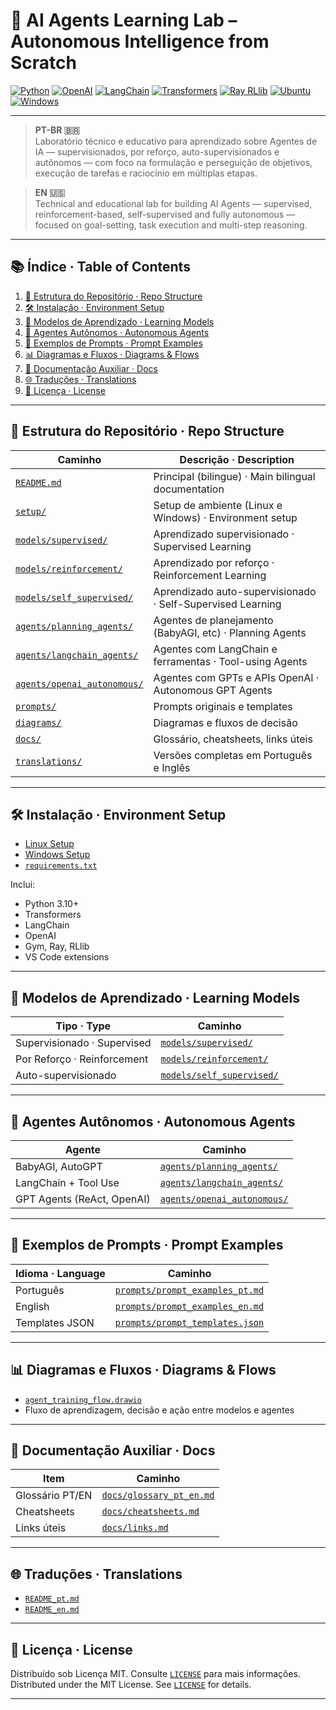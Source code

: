 # 🤖 AI Agents Learning Lab – Autonomous Intelligence from Scratch

[![Python](https://img.shields.io/badge/Python-3.10+-blue?logo=python)](https://www.python.org/)
[![OpenAI](https://img.shields.io/badge/OpenAI-API-green?logo=openai)](https://platform.openai.com/)
[![LangChain](https://img.shields.io/badge/LangChain-Agents-purple)](https://www.langchain.com/)
[![Transformers](https://img.shields.io/badge/HuggingFace-Transformers-orange?logo=huggingface)](https://huggingface.co/)
[![Ray RLlib](https://img.shields.io/badge/Ray-RLlib-lightgrey)](https://docs.ray.io/en/latest/rllib/index.html)
[![Ubuntu](https://img.shields.io/badge/Linux-Ubuntu-yellow?logo=ubuntu)](https://ubuntu.com/)
[![Windows](https://img.shields.io/badge/Windows-OS-blue?logo=windows)](https://microsoft.com/)

---

> **PT-BR 🇧🇷**  
> Laboratório técnico e educativo para aprendizado sobre Agentes de IA — supervisionados, por reforço, auto-supervisionados e autônomos — com foco na formulação e perseguição de objetivos, execução de tarefas e raciocínio em múltiplas etapas.

> **EN 🇺🇸**  
> Technical and educational lab for building AI Agents — supervised, reinforcement-based, self-supervised and fully autonomous — focused on goal-setting, task execution and multi-step reasoning.

---

## 📚 Índice · Table of Contents

1. [📁 Estrutura do Repositório · Repo Structure](#-estrutura-do-repositório--repo-structure)
2. [🛠️ Instalação · Environment Setup](#️-instalação--environment-setup)
3. [🧠 Modelos de Aprendizado · Learning Models](#-modelos-de-aprendizado--learning-models)
4. [🤖 Agentes Autônomos · Autonomous Agents](#-agentes-autônomos--autonomous-agents)
5. [📨 Exemplos de Prompts · Prompt Examples](#-exemplos-de-prompts--prompt-examples)
6. [📊 Diagramas e Fluxos · Diagrams & Flows](#-diagramas-e-fluxos--diagrams--flows)
7. [📎 Documentação Auxiliar · Docs](#-documentação-auxiliar--docs)
8. [🌐 Traduções · Translations](#-traduções--translations)
9. [📄 Licença · License](#-licença--license)

---

## 📁 Estrutura do Repositório · Repo Structure

| Caminho                                | Descrição · Description                                                    |
|----------------------------------------|-----------------------------------------------------------------------------|
| [`README.md`](./README.md)             | Principal (bilingue) · Main bilingual documentation                        |
| [`setup/`](./setup/)                   | Setup de ambiente (Linux e Windows) · Environment setup                    |
| [`models/supervised/`](./models/supervised/)           | Aprendizado supervisionado · Supervised Learning                          |
| [`models/reinforcement/`](./models/reinforcement/)     | Aprendizado por reforço · Reinforcement Learning                          |
| [`models/self_supervised/`](./models/self_supervised/) | Aprendizado auto-supervisionado · Self-Supervised Learning                |
| [`agents/planning_agents/`](./agents/planning_agents/) | Agentes de planejamento (BabyAGI, etc) · Planning Agents                  |
| [`agents/langchain_agents/`](./agents/langchain_agents/)| Agentes com LangChain e ferramentas · Tool-using Agents                   |
| [`agents/openai_autonomous/`](./agents/openai_autonomous/) | Agentes com GPTs e APIs OpenAI · Autonomous GPT Agents              |
| [`prompts/`](./prompts/)               | Prompts originais e templates                                              |
| [`diagrams/`](./diagrams/)             | Diagramas e fluxos de decisão                                              |
| [`docs/`](./docs/)                     | Glossário, cheatsheets, links úteis                                       |
| [`translations/`](./translations/)     | Versões completas em Português e Inglês                                    |

---

## 🛠️ Instalação · Environment Setup

- [Linux Setup](./setup/linux.md)
- [Windows Setup](./setup/windows.md)
- [`requirements.txt`](./setup/requirements.txt)

Inclui:
- Python 3.10+
- Transformers
- LangChain
- OpenAI
- Gym, Ray, RLlib
- VS Code extensions

---

## 🧠 Modelos de Aprendizado · Learning Models

| Tipo · Type                   | Caminho                                                   |
|------------------------------|-----------------------------------------------------------|
| Supervisionado · Supervised  | [`models/supervised/`](./models/supervised/)             |
| Por Reforço · Reinforcement  | [`models/reinforcement/`](./models/reinforcement/)       |
| Auto-supervisionado          | [`models/self_supervised/`](./models/self_supervised/)   |

---

## 🤖 Agentes Autônomos · Autonomous Agents

| Agente                         | Caminho                                                        |
|--------------------------------|-----------------------------------------------------------------|
| BabyAGI, AutoGPT               | [`agents/planning_agents/`](./agents/planning_agents/)         |
| LangChain + Tool Use           | [`agents/langchain_agents/`](./agents/langchain_agents/)       |
| GPT Agents (ReAct, OpenAI)     | [`agents/openai_autonomous/`](./agents/openai_autonomous/)     |

---

## 📨 Exemplos de Prompts · Prompt Examples

| Idioma · Language        | Caminho                                           |
|--------------------------|----------------------------------------------------|
| Português                | [`prompts/prompt_examples_pt.md`](./prompts/prompt_examples_pt.md) |
| English                  | [`prompts/prompt_examples_en.md`](./prompts/prompt_examples_en.md) |
| Templates JSON           | [`prompts/prompt_templates.json`](./prompts/prompt_templates.json) |

---

## 📊 Diagramas e Fluxos · Diagrams & Flows

- [`agent_training_flow.drawio`](./diagrams/agent_training_flow.drawio)
- Fluxo de aprendizagem, decisão e ação entre modelos e agentes

---

## 📎 Documentação Auxiliar · Docs

| Item                      | Caminho                                  |
|---------------------------|------------------------------------------|
| Glossário PT/EN           | [`docs/glossary_pt_en.md`](./docs/glossary_pt_en.md) |
| Cheatsheets               | [`docs/cheatsheets.md`](./docs/cheatsheets.md)       |
| Links úteis               | [`docs/links.md`](./docs/links.md)                   |

---

## 🌐 Traduções · Translations

- [`README_pt.md`](./translations/README_pt.md)
- [`README_en.md`](./translations/README_en.md)

---

## 📄 Licença · License

Distribuído sob Licença MIT. Consulte [`LICENSE`](./LICENSE) para mais informações.  
Distributed under the MIT License. See [`LICENSE`](./LICENSE) for details.

---
